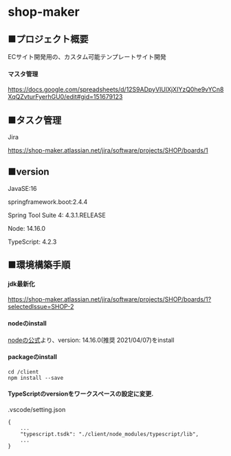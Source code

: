 # shop-maker


## ■プロジェクト概要
ECサイト開発用の、カスタム可能テンプレートサイト開発
#### マスタ管理
https://docs.google.com/spreadsheets/d/12S9ADpyVIUlXjXIYzQ0he9vYCn8XqQZvturFyerhGU0/edit#gid=151679123
## ■タスク管理
Jira

https://shop-maker.atlassian.net/jira/software/projects/SHOP/boards/1

## ■version
JavaSE:16

springframework.boot:2.4.4

Spring Tool Suite 4: 4.3.1.RELEASE

Node: 14.16.0

TypeScript: 4.2.3

## ■環境構築手順

#### jdk最新化
https://shop-maker.atlassian.net/jira/software/projects/SHOP/boards/1?selectedIssue=SHOP-2



#### nodeのinstall
[nodeの公式](https://nodejs.org/en/download/)より、version: 14.16.0(推奨 2021/04/07)をinstall

#### packageのinstall
```
cd /client
npm install --save
```

#### TypeScriptのversionをワークスペースの設定に変更.
.vscode/setting.json

```
{   
    ...
    "typescript.tsdk": "./client/node_modules/typescript/lib",
    ...
}
```

